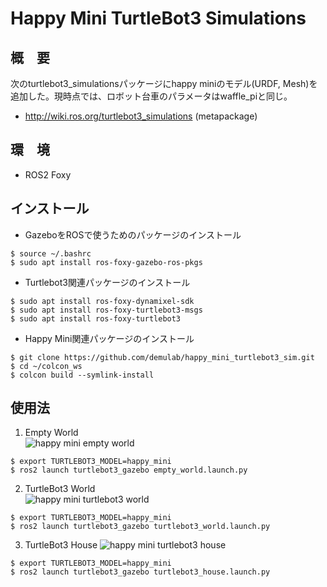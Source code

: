 # Happy Mini TurtleBot3 Simulations
## 概　要
次のturtlebot3_simulationsパッケージにhappy miniのモデル(URDF, Mesh)を追加した。現時点では、ロボット台車のパラメータはwaffle_piと同じ。  
- http://wiki.ros.org/turtlebot3_simulations (metapackage)


## 環　境  
- ROS2 Foxy

## インストール  
- GazeboをROSで使うためのパッケージのインストール
```
$ source ~/.bashrc
$ sudo apt install ros-foxy-gazebo-ros-pkgs
```
- Turtlebot3関連パッケージのインストール
```
$ sudo apt install ros-foxy-dynamixel-sdk
$ sudo apt install ros-foxy-turtlebot3-msgs
$ sudo apt install ros-foxy-turtlebot3
```
- Happy Mini関連パッケージのインストール
```
$ git clone https://github.com/demulab/happy_mini_turtlebot3_sim.git
$ cd ~/colcon_ws
$ colcon build --symlink-install
```

## 使用法
1. Empty World  
![happy mini empty world](https://github.com/demulab/happy_mini_turtlebot3_sim/blob/main/happy_mini_empty_world.png "happy mini empty world")

```
$ export TURTLEBOT3_MODEL=happy_mini
$ ros2 launch turtlebot3_gazebo empty_world.launch.py
```

2. TurtleBot3 World  
![happy mini turtlebot3 world](https://github.com/demulab/happy_mini_turtlebot3_sim/blob/main/happy_mini_turtlebot3_world.png "happy mini turtlebot3 world")
```
$ export TURTLEBOT3_MODEL=happy_mini
$ ros2 launch turtlebot3_gazebo turtlebot3_world.launch.py
```

3. TurtleBot3 House
![happy mini turtlebot3 house](https://github.com/demulab/happy_mini_turtlebot3_sim/blob/main/happy_mini_house.png "happy mini turtlebot3 house")
```
$ export TURTLEBOT3_MODEL=happy_mini
$ ros2 launch turtlebot3_gazebo turtlebot3_house.launch.py
```
